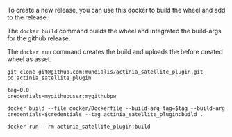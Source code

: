 To create a new release, you can use this docker to build the wheel and add
to the release.

The `docker build` command builds the wheel and integrated the build-args for
the github release.

The `docker run` command creates the build and uploads the
before created wheel as asset.


```
git clone git@github.com:mundialis/actinia_satellite_plugin.git
cd actinia_satellite_plugin

tag=0.0
credentials=mygithubuser:mygithubpw

docker build --file docker/Dockerfile --build-arg tag=$tag --build-arg credentials=$credentials --tag actinia_satellite_plugin:build .

docker run --rm actinia_satellite_plugin:build
```
